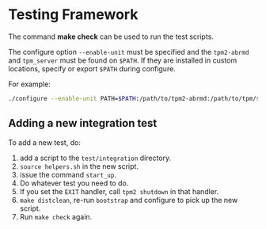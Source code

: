 # Testing Framework

The command **make check** can be used to run the test scripts.

The configure option `--enable-unit` must be specified and the
`tpm2-abrmd` and `tpm_server` must be found on `$PATH`. If they are installed
in custom locations, specify or export `$PATH` during configure.

For example:
```sh
./configure --enable-unit PATH=$PATH:/path/to/tpm2-abrmd:/path/to/tpm/sim/ibmtpm974/src
```

## Adding a new integration test
To add a new test, do:

1. add a script to the `test/integration` directory.
2. `source helpers.sh` in the new script.
4. issue the command `start_up`.
5. Do whatever test you need to do.
6. If you set the `EXIT` handler, call `tpm2 shutdown` in that handler.
7. `make distclean`, re-run `bootstrap` and configure to pick up the new script.
8. Run `make check` again.
